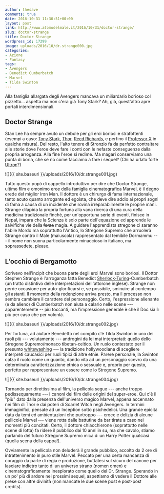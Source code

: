 ```yaml
---
author: thesave
comments: true
date: 2016-10-31 11:30:51+00:00
layout: post
link: http://www.atomodelmale.it/2016/10/31/doctor-strange/
slug: doctor-strange
title: Doctor Strange
wordpress_id: 17299
image: uploads/2016/10/dr.strange000.jpg
categories:
- Azione
- Fantasy
tags:
- Avengers
- Benedict Cumberbatch
- Marvel
- Tilda Swinton
---
```


Alla famiglia allargata degli Avengers mancava un miliardario borioso col pizzetto... aspetta ma non c'era già Tony Stark? Ah, già, quest'altro apre portali interdimensionali.

## Doctor Strange

Stan Lee ha sempre avuto un debole per gli eroi boriosi e strafottenti (esempi a caso: [Tony Stark](/2010/05/04/iron-man-2.html), [Thor](/2011/05/03/thor.html), [Reed Richards](/2007/06/17/i-fantastici-4-e-silver-surfer.html), e perfino il [Professor X](/2007/06/16/the-astonishing-marvel-universe-the-x-men.html) in qualche misura). Del resto, l'alto tenore di Stronzio fa da perfetto contraltare alle storie dove l'eroe deve fare i conti con le nefaste conseguenze dalla propria arroganza. Alla fine l'eroe si redime. Ma magari conserviamo una punta di boria, che se no come facciamo a fare i sequel? (Chi ha urlato forte [Ultron](/2015/05/28/avengers-age-of-ultron.html)?)

![]({{ site.baseurl }}/uploads/2016/10/dr.strange001.jpg)

Tutto questo popò di cappello introduttivo per dire che Doctor Strange, ultimo film e omonimo eroe della famiglia cinematografica Marvel, è il degno erede del miglior Iron Man. Il dottore è un chirurgo di fama internazionale, tanto acuto quanto arrogante ed egoista, che deve dire addio ai propri sogni di fama a causa di un incidente che rovina irreparabilmente le proprie mani. Strange dilapida la propria fortuna alla vana ricerca di una cura della medicina tradizionale finché, per un'opportuna serie di eventi, finisce in Nepal, impara che la Scienza è solo parte dell'equazione ed apprende le salvifiche vie della <del>forza</del> magia. A guidare l'apprendista stregone ci saranno l'abile Mordo ma soprattutto l'Antico, lo Stregone Supremo che arruolerà Strange contro il Male (maiuscola) rappresentato dal temibile Dormammu --- il nome non suona particolarmente minaccioso in italiano, ma soprassedete, please.

## L'occhio di Bergamotto

Scrivevo nell'incipit che buona parte degli eroi Marvel sono boriosi. Il Dottor Stephen Strange è l'arroganza fatta Benedict [Sherlock-Turing](/2015/01/25/the-poor-imitation-game.html)-Cumberbatch (un tratto distintivo delle interpretazioni dell'attorone inglese). Strange non perde occasione per auto-glorificarsi e, se possibile, sminuire al contempo gli astanti. Il momento della redenzione arriva presto, ma il processo non sembra cambiare il carattere del personaggio. Certo, l'espressione alienante (e da alieno) di Cumberbatch non aiuta a calarlo nelle scene --- apparentemente -- più toccanti, ma l'impressione generale è che il Doc sia lì più per caso che per volontà.

![]({{ site.baseurl }}/uploads/2016/10/dr.strange002.jpg)

Per fortuna, ad aiutare Benedetto nel compito c'è Tilda Swinton in uno dei ruoli più --- volutamente --- androgini da lei mai interpretati: quello dello Stregone Supremo/monaco tibetan-celtico. Un ruolo contestato per il presunto [whitewashing](https://en.wikipedia.org/wiki/Whitewashing_in_film) --- la tradizione hollywoodiana di scegliere interpreti caucasici per ruoli tipici di altre etnie. Parere personale, la Swinton calza il ruolo come un guanto, dando vita ad un personaggio scevro da una determinata caratterizzazione etnica o sessuale e, proprio per questo, perfetto per rappresentare un essere come lo Stregone Supremo.

![]({{ site.baseurl }}/uploads/2016/10/dr.strange004.jpg)

Tornando per direttissima al film, la pellicola segue --- anche troppo pedissequamente --- i canoni del film delle origini del super-eroe. Qui c'è il "più" dato dalla presenza dell'universo magico Marvel, appena accennato nei film di Thor e dai poteri di Scarlet Witch negli Avengers. In termini immaginifici, pensate ad un Inception sotto psichedelici. Una grande epicità data da temi ed ambientazioni che purtroppo --- croce e delizia di alcune pellicole Marvel --- viene rotta dalle battutine da bar tirate a caso nei momenti più concitati. Certo, il dottore chiacchierone (soprattutto nelle scene di lotta) fa ridere il pubblico dai 10 anni in su, ma che cavolo, stiamo parlando del futuro Stregone Supremo mica di un Harry Potter qualsiasi (quella scena della cappa!).

Ovviamente la pellicola non deluderà il grande pubblico, accolto da 2 ore di intrattenimento in puro stile Marvel. Peccato per una certa mancanza di coraggio da parte di regia e produzione, buttatesi sul sicuro del canone per lasciare indietro tanto di un universo strano (nomen omen) e cinematograficamente inesplorato come quello del Dr. Strange. Sperando in un po' più di ardore nei prossimi sequel, aspettiamo di vedere il Dottore alle prese con altre divinità (non mancate le due scene post e post-post credits).
